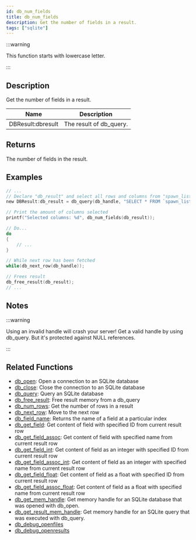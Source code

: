```yaml
---
id: db_num_fields
title: db_num_fields
description: Get the number of fields in a result.
tags: ["sqlite"]
---
```


:::warning

This function starts with lowercase letter.

:::

## Description

Get the number of fields in a result.

| Name              | Description             |
| ----------------- | ----------------------- |
| DBResult:dbresult | The result of db_query. |

## Returns

The number of fields in the result.

## Examples

```c
// ...
// Declare "db_result" and select all rows and columns from "spawn_list"
new DBResult:db_result = db_query(db_handle, "SELECT * FROM `spawn_list` WHERE 1;");

// Print the amount of columns selected
printf("Selected columns: %d", db_num_fields(db_result));

// Do...
do
{
    // ...
}

// While next row has been fetched
while(db_next_row(db_handle));

// Frees result
db_free_result(db_result);
// ...
```

## Notes

:::warning

Using an invalid handle will crash your server! Get a valid handle by using db_query. But it's protected against NULL
references.

:::

## Related Functions

- [db_open](functions/db_open.md): Open a connection to an SQLite database
- [db_close](functions/db_close.md): Close the connection to an SQLite database
- [db_query](functions/db_query.md): Query an SQLite database
- [db_free_result](functions/db_free_result.md): Free result memory from a db_query
- [db_num_rows](functions/db_num_rows.md): Get the number of rows in a result
- [db_next_row](functions/db_next_row.md): Move to the next row
- [db_field_name](functions/db_field_name.md): Returns the name of a field at a particular index
- [db_get_field](functions/db_get_field.md): Get content of field with specified ID from current result row
- [db_get_field_assoc](functions/db_get_field_assoc.md): Get content of field with specified name from current result row
- [db_get_field_int](functions/db_get_field_int.md): Get content of field as an integer with specified ID from current result row
- [db_get_field_assoc_int](functions/db_get_field_assoc_int.md): Get content of field as an integer with specified name from current result row
- [db_get_field_float](functions/db_get_field_float.md): Get content of field as a float with specified ID from current result row
- [db_get_field_assoc_float](functions/db_get_field_assoc_float.md): Get content of field as a float with specified name from current result row
- [db_get_mem_handle](functions/db_get_mem_handle.md): Get memory handle for an SQLite database that was opened with db_open.
- [db_get_result_mem_handle](functions/db_get_result_mem_handle.md): Get memory handle for an SQLite query that was executed with db_query.
- [db_debug_openfiles](functions/db_debug_openfiles.md)
- [db_debug_openresults](functions/db_debug_openresults.md)

